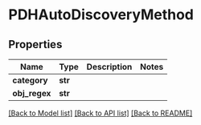 # PDHAutoDiscoveryMethod

## Properties
Name | Type | Description | Notes
------------ | ------------- | ------------- | -------------
**category** | **str** |  | 
**obj_regex** | **str** |  | 

[[Back to Model list]](../README.md#documentation-for-models) [[Back to API list]](../README.md#documentation-for-api-endpoints) [[Back to README]](../README.md)


